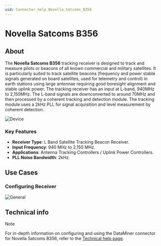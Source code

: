 ```yaml
---
uid: Connector_help_Novella_Satcoms_B356
---
```


# Novella Satcoms B356

## About

The **Novella Satcoms B356** tracking receiver is designed to track and measure pilots or beacons of all known commercial and military satellites. It is particularly suited to track satellite beacons (frequency and power stable signals generated on board satellites, used for telemetry and control) in earth stations using large antennae requiring good boresight alignment and stable uplink power. The tracking receiver has an input at L-band, 940MHz to 2,150MHz. The L-band signals are downconverted to around 70MHz and then processed by a coherent tracking and detection module. The tracking module uses a 2kHz PLL for signal acquisition and level measurement by coherent detection.

![Device](~/connector/images/Novella_SatComs_B356_Device.png)

### Key Features

- **Receiver Type**: L Band Satellite Tracking Beacon Receiver.
- **Input Frequency**: 940 MHz to 2,150 MHz.
- **Applications**: Antenna Tracking Controllers / Uplink Power Controllers.
- **PLL Noise Bandwidth**: 2kHz.

## Use Cases

### Configuring Receiver

![General](~/connector/images/Novella_Satcoms_B356_General.png)

## Technical info

> [!NOTE]
> For in-depth information on configuring and using the DataMiner connector for Novella Satcoms B356, refer to the [Technical help page](xref:Connector_help_Novella_Satcoms_B356_Technical).

